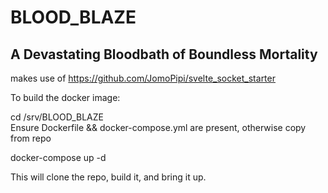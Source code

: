 # BLOOD_BLAZE
## A Devastating Bloodbath of Boundless Mortality

makes use of https://github.com/JomoPipi/svelte_socket_starter


To build the docker image:<br>

cd /srv/BLOOD_BLAZE<br>
Ensure Dockerfile && docker-compose.yml are present, otherwise copy from repo<br>

docker-compose up -d<br>

This will clone the repo, build it, and bring it up.<br>
